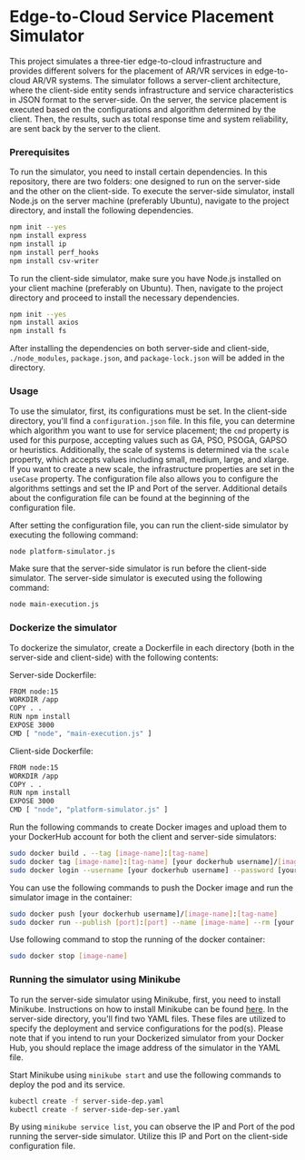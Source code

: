 # Edge-to-Cloud Service Placement Simulator
This project simulates a three-tier edge-to-cloud infrastructure and provides different solvers for the placement of AR/VR services in edge-to-cloud AR/VR systems. The simulator follows a server-client architecture, where the client-side entity sends infrastructure and service characteristics in JSON format to the server-side. On the server, the service placement is executed based on the configurations and algorithm determined by the client. Then, the results, such as total response time and system reliability, are sent back by the server to the client.

### Prerequisites
To run the simulator, you need to install certain dependencies. In this repository, there are two folders: one designed to run on the server-side and the other on the client-side. To execute the server-side simulator, install Node.js on the server machine (preferably Ubuntu), navigate to the project directory, and install the following dependencies.

```bash
npm init --yes
npm install express
npm install ip
npm install perf_hooks
npm install csv-writer
```
To run the client-side simulator, make sure you have Node.js installed on your client machine (preferably on Ubuntu). Then, navigate to the project directory and proceed to install the necessary dependencies.

```bash
npm init --yes
npm install axios
npm install fs
```

After installing the dependencies on both server-side and client-side, `./node_modules`, `package.json`, and `package-lock.json` will be added in the directory.

### Usage
To use the simulator, first, its configurations must be set. In the client-side directory, you'll find a `configuration.json` file. In this file, you can determine which algorithm you want to use for service placement; the `cmd` property is used for this purpose, accepting values such as GA, PSO, PSOGA, GAPSO or heuristics. Additionally, the scale of systems is determined via the `scale` property, which accepts values including small, medium, large, and xlarge. If you want to create a new scale, the infrastructure properties are set in the `useCase` property. The configuration file also allows you to configure the algorithms settings and set the IP and Port of the server. Additional details about the configuration file can be found at the beginning of the configuration file.

After setting the configuration file, you can run the client-side simulator by executing the following command:

```bash
node platform-simulator.js
```

Make sure that the server-side simulator is run before the client-side simulator. The server-side simulator is executed using the following command:

```bash
node main-execution.js
```
### Dockerize the simulator
To dockerize the simulator, create a Dockerfile in each directory (both in the server-side and client-side) with the following contents:

Server-side Dockerfile:
```bash
FROM node:15
WORKDIR /app
COPY . .
RUN npm install
EXPOSE 3000
CMD [ "node", "main-execution.js" ]
```


Client-side Dockerfile:
```bash
FROM node:15
WORKDIR /app
COPY . .
RUN npm install
EXPOSE 3000
CMD [ "node", "platform-simulator.js" ]
```

Run the following commands to create Docker images and upload them to your DockerHub account for both the client and server-side simulators:
```bash
sudo docker build . --tag [image-name]:[tag-name]
sudo docker tag [image-name]:[tag-name] [your dockerhub username]/[image-name]:[tag-name]
sudo docker login --username [your dockerhub username] --password [your dockerhub password]
```

You can use the following commands to push the Docker image and run the simulator image in the container:
```bash
sudo docker push [your dockerhub username]/[image-name]:[tag-name]
sudo docker run --publish [port]:[port] --name [image-name] --rm [your dockerhub username]/[image-name]:[tag-name]
```

Use following command to stop the running of the docker container:
```bash
sudo docker stop [image-name]
```
### Running the simulator using Minikube
To run the server-side simulator using Minikube, first, you need to install Minikube. Instructions on how to install Minikube can be found [here](https://minikube.sigs.k8s.io/docs/start/). In the server-side directory, you'll find two YAML files. These files are utilized to specify the deployment and service configurations for the pod(s). Please note that if you intend to run your Dockerized simulator from your Docker Hub, you should replace the image address of the simulator in the YAML file.

Start Minikube using `minikube start` and use the following commands to deploy the pod and its service.

```bash
kubectl create -f server-side-dep.yaml
kubectl create -f server-side-dep-ser.yaml
```

By using `minikube service list`, you can observe the IP and Port of the pod running the server-side simulator. Utilize this IP and Port on the client-side configuration file.
